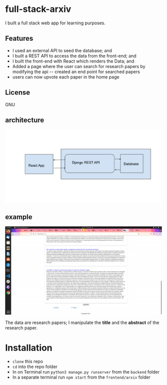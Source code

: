 # full-stack-arxiv
I built a full stack web app for learning purposes.

## Features

- I used an external API to seed the database; and
- I built a REST API to access the data from the front-end; and
- I built the front-end with React which renders the Data; and
- Added a page where the user can search for research papers by modifying the api -- created an end point for searched papers
- users can now upvote each paper in the home page
## License
GNU
           
## architecture
![architecture](docs/archi.jpeg)

## example 
![](docs/web7.gif)



The data are research papers; I manipulate the **title** and the **abstract** of 
the research paper.

# Installation
- `clone` this repo
- `cd` into the repo folder
- In on Terminal run `python3 manage.py runserver` from the `backend` folder
- In a separate terminal run `npm start` from the `frontend/arxiv` folder
